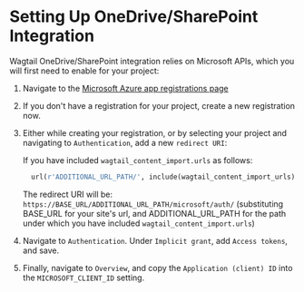 # Setting Up OneDrive/SharePoint Integration

Wagtail OneDrive/SharePoint integration relies on Microsoft APIs, which you will first need to enable for your project:

1. Navigate to the [Microsoft Azure app registrations page](https://portal.azure.com/#blade/Microsoft_AAD_RegisteredApps/ApplicationsListBlade)

2. If you don't have a registration for your project, create a new registration now.

3. Either while creating your registration, or by selecting your project and navigating to `Authentication`, add a new `redirect URI`:

    If you have included `wagtail_content_import.urls` as follows:
    
    ```python
      url(r'ADDITIONAL_URL_PATH/', include(wagtail_content_import_urls))
    ```
   
   The redirect URI will be: `https://BASE_URL/ADDITIONAL_URL_PATH/microsoft/auth/`
   (substituting BASE_URL for your site's url, and ADDITIONAL_URL_PATH for the path under which you have included `wagtail_content_import.urls`)

4. Navigate to `Authentication`. Under `Implicit grant`, add `Access tokens`, and save.

5. Finally, navigate to `Overview`, and copy the `Application (client) ID` into the `MICROSOFT_CLIENT_ID` setting.
